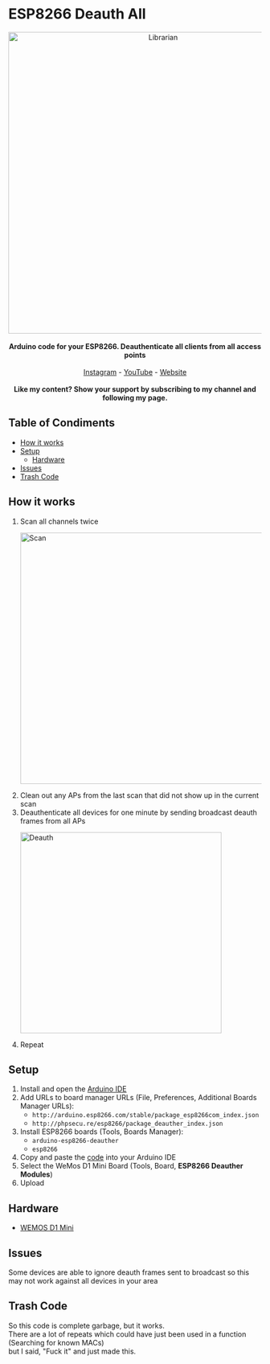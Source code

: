 # ESP8266 Deauth All
<p align="center">
  <img alt="Librarian" src="https://github.com/the-red-team/ESP8266_Deauth_All/blob/master/images/IMG_2917.JPG" width="600">
  <br>
  <br>
  <b>Arduino code for your ESP8266. Deauthenticate all clients from all access points</b>
  <br>
  <br>
  <a href="https://www.instagram.com/the.red.team4">Instagram</a>
 - <a href="https://www.youtube.com/channel/UCQdi3MDHHMm7u3cMkEY329Q">YouTube</a>
 - <a href="https://208.68.37.54">Website</a>
  <br>
  <br>
  <b>Like my content? Show your support by subscribing to my channel and following my page.</b>
</p>

## Table of Condiments
  - [How it works](#how-it-works)
  - [Setup](#setup)
    - [Hardware](#hardware)
  - [Issues](#issues)
  - [Trash Code](#trash-code)

## How it works
  1. Scan all channels twice
    <p><img alt="Scan" src="https://github.com/the-red-team/ESP8266_Deauth_All/blob/master/images/de3.jpg" width="500"></p>  
  2. Clean out any APs from the last scan that did not show up in the current scan
  3. Deauthenticate all devices for one minute by sending broadcast deauth frames from all APs
    <p><img alt="Deauth" src="https://github.com/the-red-team/ESP8266_Deauth_All/blob/master/images/de.jpg" width="400"></p>  
  4. Repeat

## Setup
1. Install and open the [Arduino IDE](https://www.arduino.cc/en/Main/Software)
2. Add URLs to board manager URLs (File, Preferences, Additional Boards Manager URLs):  
   * `http://arduino.esp8266.com/stable/package_esp8266com_index.json`
   * `http://phpsecu.re/esp8266/package_deauther_index.json`
3. Install ESP8266 boards (Tools, Boards Manager):  
   * `arduino-esp8266-deauther`
   * `esp8266`
4. Copy and paste the [code](https://raw.githubusercontent.com/the-red-team/ESP8266_Deauth_All/master/deauth_all.ino) into your Arduino IDE
5. Select the WeMos D1 Mini Board (Tools, Board, <b>ESP8266 Deauther Modules</b>)
6. Upload

## Hardware
  * [WEMOS D1 Mini](https://www.amazon.com/Makerfocus-NodeMcu-Development-ESP8266-Compatible/dp/B01N3P763C/ref=sr_1_3?ie=UTF8&qid=1531324588&sr=8-3&keywords=wemos+d1+mini)

## Issues
Some devices are able to ignore deauth frames sent to broadcast so this may not work against all devices in your area

## Trash Code
So this code is complete garbage, but it works.  
There are a lot of repeats which could have just been used in a function (Searching for known MACs)  
but I said, "Fuck it" and just made this.
